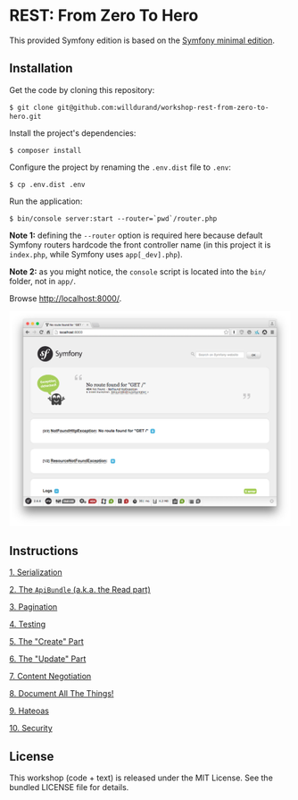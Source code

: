 REST: From Zero To Hero
=======================

This provided Symfony edition is based on the [Symfony minimal
edition](https://github.com/beberlei/symfony-minimal-distribution).


## Installation

Get the code by cloning this repository:

    $ git clone git@github.com:willdurand/workshop-rest-from-zero-to-hero.git

Install the project's dependencies:

    $ composer install

Configure the project by renaming the `.env.dist` file to `.env`:

    $ cp .env.dist .env

Run the application:

    $ bin/console server:start --router=`pwd`/router.php

**Note 1:** defining the `--router` option is required here because default
Symfony routers hardcode the front controller name (in this project it is
`index.php`, while Symfony uses `app[_dev].php`).

**Note 2:** as you might notice, the `console` script is located into the `bin/`
folder, not in `app/`.

Browse [http://localhost:8000/](http://localhost:8000/).

![](doc/screenshots/master.png)


## Instructions

[1. Serialization](doc/1-serialization.md)

[2. The `ApiBundle` (a.k.a. the Read part)](doc/2-the-apibundle.md)

[3. Pagination](doc/3-pagination.md)

[4. Testing](doc/4-testing.md)

[5. The "Create" Part](doc/5-the-create-part.md)

[6. The "Update" Part](doc/6-the-update-part.md)

[7. Content Negotiation](doc/7-content-negotiation.md)

[8. Document All The Things!](doc/8-documentation.md)

[9. Hateoas](doc/9-hateoas.md)

[10. Security](doc/10-security.md)


License
-------

This workshop (code + text) is released under the MIT License. See the bundled
LICENSE file for details.
